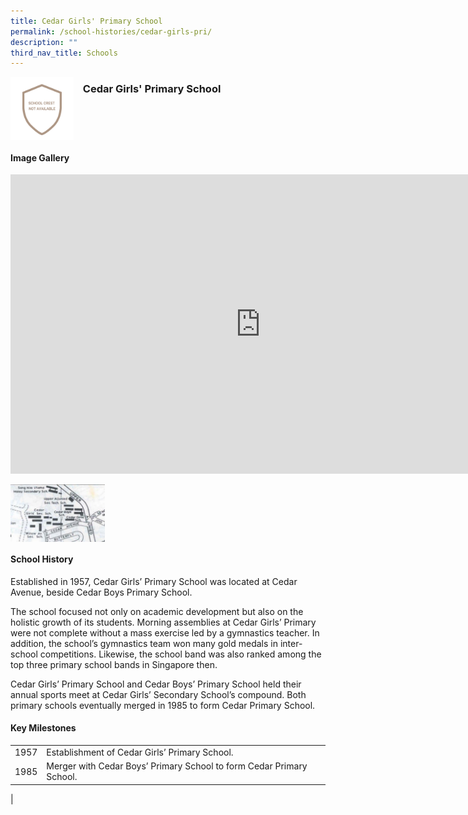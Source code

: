 ```yaml
---
title: Cedar Girls' Primary School
permalink: /school-histories/cedar-girls-pri/
description: ""
third_nav_title: Schools
---
```

<img align="left" style="width:20%;margin-right:15px;" src="/images/cedargirlspri1.png">

### **Cedar Girls' Primary School**


<br clear="left">

#### **Image Gallery**
<iframe src="https://docs.google.com/presentation/d/e/2PACX-1vT3XOjcMG2kh_Bo8PdttdHsbmx48N1GY8hdd8dcmKd-zqRj35sS3Pb_cqnLAReLuOk6MPL1QNRd4Yfs/embed?start=false&amp;loop=true&amp;delayms=5000" frameborder="0" width="800" height="479" allowfullscreen="true"></iframe>

<p><a href="/images/cedargirlspri2.jpg">  
<img align="left" style="width:30%;margin-right:15px;" src="/images/cedargirlspri2.jpg">
</a></p>

<br clear="left">

#### **School History**
Established in 1957, Cedar Girls’ Primary School was located at Cedar Avenue, beside Cedar Boys Primary School.  
  
The school focused not only on academic development but also on the holistic growth of its students. Morning assemblies at Cedar Girls’ Primary were not complete without a mass exercise led by a gymnastics teacher.&nbsp;In addition, the school’s gymnastics team won many gold medals in inter-school competitions. Likewise, the school band was also ranked among the top three primary school bands in Singapore then.  
  
Cedar Girls’ Primary School and Cedar Boys’ Primary School held their annual sports meet at Cedar Girls’ Secondary School’s compound. Both primary schools eventually merged in 1985 to form Cedar Primary School.

#### **Key Milestones**

|  |  |
|:---:|---|
| 1957 | Establishment of Cedar Girls’ Primary School. |
| 1985 | Merger with Cedar Boys’ Primary School to form Cedar Primary School. |
|

